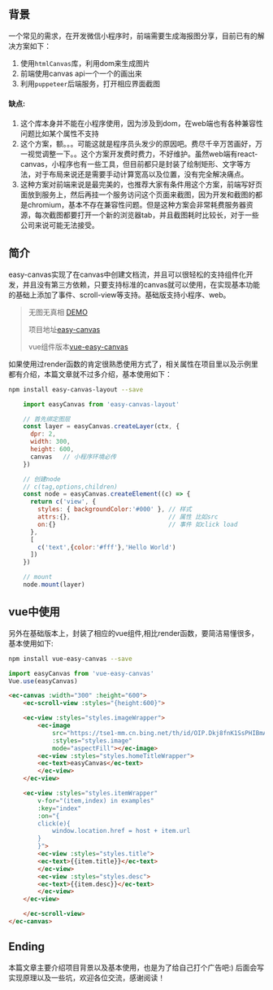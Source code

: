 ## 背景
一个常见的需求，在开发微信小程序时，前端需要生成海报图分享，目前已有的解决方案如下：
1. 使用`htmlCanvas`库，利用dom来生成图片
2. 前端使用canvas api一个一个的画出来
3. 利用`puppeteer`后端服务，打开相应界面截图

#### 缺点:
1. 这个库本身并不能在小程序使用，因为涉及到dom，在web端也有各种兼容性问题比如某个属性不支持
2. 这个方案，额。。。可能这就是程序员头发少的原因吧。费尽千辛万苦画好，万一视觉调整一下。。这个方案开发费时费力，不好维护。虽然web端有react-canvas，小程序也有一些工具，但目前都只是封装了绘制矩形、文字等方法，对于布局来说还是需要手动计算宽高以及位置，没有完全解决痛点。
3. 这种方案对前端来说是最完美的，也推荐大家有条件用这个方案，前端写好页面放到服务上，然后再挂一个服务访问这个页面来截图，因为开发和截图的都是chromium，基本不存在兼容性问题。但是这种方案会非常耗费服务器资源，每次截图都要打开一个新的浏览器tab，并且截图耗时比较长，对于一些公司来说可能无法接受。

## 简介
easy-canvas实现了在canvas中创建文档流，并且可以很轻松的支持组件化开发，并且没有第三方依赖，只要支持标准的canvas就可以使用，在实现基本功能的基础上添加了事件、scroll-view等支持。基础版支持小程序、web。

> 无图无真相 [DEMO](https://gitjinfeiyang.github.io/easy-canvas/example/)
>
> 项目地址[easy-canvas](https://github.com/Gitjinfeiyang/easy-canvas)
>
> vue组件版本[vue-easy-canvas](https://github.com/Gitjinfeiyang/vue-easy-canvas)

如果使用过render函数的肯定很熟悉使用方式了，相关属性在项目里以及示例里都有介绍，本篇文章就不过多介绍，基本使用如下：

``` bash
npm install easy-canvas-layout --save
```

``` javascript
    import easyCanvas from 'easy-canvas-layout'

    // 首先绑定图层
    const layer = easyCanvas.createLayer(ctx, {
      dpr: 2,
      width: 300,
      height: 600,
      canvas   // 小程序环境必传
    })

    // 创建node 
    // c(tag,options,children)
    const node = easyCanvas.createElement((c) => {
      return c('view', { 
        styles: { backgroundColor:'#000' }, // 样式
        attrs:{},                           // 属性 比如src
        on:{}                               // 事件 如click load 
      }, 
      [
        c('text',{color:'#fff'},'Hello World')
      ])
    })

    // mount
    node.mount(layer)

```

## vue中使用
另外在基础版本上，封装了相应的vue组件,相比render函数，要简洁易懂很多，基本使用如下:

``` bash
npm install vue-easy-canvas --save
```

``` javascript
import easyCanvas from 'vue-easy-canvas'
Vue.use(easyCanvas)
```

``` html
<ec-canvas :width="300" :height="600">
    <ec-scroll-view :styles="{height:600}">

    <ec-view :styles="styles.imageWrapper">
        <ec-image 
            src="https://tse1-mm.cn.bing.net/th/id/OIP.Dkj8fnK1SsPHIBmAN9XnUAHaNK?pid=Api&rs=1" 
            :styles="styles.image" 
            mode="aspectFill"></ec-image>
        <ec-view :styles="styles.homeTitleWrapper">
        <ec-text>easyCanvas</ec-text>
        </ec-view>
    </ec-view>

    <ec-view :styles="styles.itemWrapper" 
        v-for="(item,index) in examples" 
        :key="index"
        :on="{
        click(e){
            window.location.href = host + item.url
        }
        }">
        <ec-view :styles="styles.title">
        <ec-text>{{item.title}}</ec-text>
        </ec-view>
        <ec-view :styles="styles.desc">
        <ec-text>{{item.desc}}</ec-text>
        </ec-view>
    </ec-view>

    </ec-scroll-view>
</ec-canvas>
```

## Ending
本篇文章主要介绍项目背景以及基本使用，也是为了给自己打个广告吧:) 后面会写实现原理以及一些坑，欢迎各位交流，感谢阅读！  


